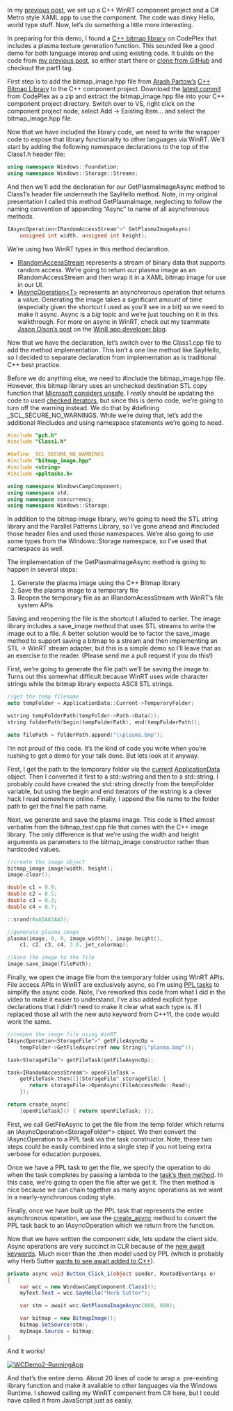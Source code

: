 In my [previous
post](http://devhawk.net/2012/06/19/windows-camp-demo-part-one/), we set
up a C++ WinRT component project and a C\# Metro style XAML app to use
the component. The code was dinky Hello, world type stuff. Now, let’s do
something a little more interesting.

In preparing for this demo, I found a [C++ bitmap
library](http://bitmap.codeplex.com/) on CodePlex that includes a plasma
texture generation function. This sounded like a good demo for both
language interop and using existing code. It builds on the code from [my
previous
post](http://devhawk.net/2012/06/19/windows-camp-demo-part-one/), so
either start there or [clone from
GitHub](https://github.com/devhawk/WindowsCampDemo) and checkout the
part1 tag.

First step is to add the bitmap\_image.hpp file from [Arash
Partow’s](http://www.partow.net/index.html) [C++ Bitmap
Library](http://bitmap.codeplex.com/) to the C++ component project.
Download the [latest
commit](http://bitmap.codeplex.com/SourceControl/list/changesets) from
CodePlex as a zip and extract the bitmap\_image.hpp file into your C++
component project directory. Switch over to VS, right click on the
component project node, select Add -\> Existing Item… and select the
bitmap\_image.hpp file.

Now that we have included the library code, we need to write the wrapper
code to expose that library functionality to other languages via WinRT.
We’ll start by adding the following namespace declarations to the top of
the Class1.h header file:

``` cpp
using namespace Windows::Foundation;
using namespace Windows::Storage::Streams;
```

And then we’ll add the declaration for our GetPlasmaImageAsync method to
Class1’s header file underneath the SayHello method. Note, in my
original presentation I called this method GetPlasmaImage, neglecting to
follow the naming convention of appending “Async” to name of all
asynchronous methods.

``` cpp
IAsyncOperation<IRandomAccessStream^>^ GetPlasmaImageAsync(
    unsigned int width, unsigned int height);
```

We’re using two WinRT types in this method declaration.

-   [IRandomAccessStream](http://msdn.microsoft.com/en-us/library/windows/apps/windows.storage.streams.irandomaccessstream.aspx)
    represents a stream of binary data that supports random access.
    We’re going to return our plasma image as an IRandomAccessStream and
    then wrap it in a XAML bitmap image for use in our UI.
-   [IAsyncOperation\<T\>](http://msdn.microsoft.com/en-us/library/windows/apps/br206598.aspx)
    represents an asynchronous operation that returns a value.
    Generating the image takes a significant amount of time (especially
    given the shortcut I used as you’ll see in a bit) so we need to make
    it async. Async is a *big* topic and we’re just touching on it in
    this walkthrough. For more on async in WinRT, check out my teammate
    [Jason Olson’s
    post](http://blogs.msdn.com/b/windowsappdev/archive/2012/03/20/keeping-apps-fast-and-fluid-with-asynchrony-in-the-windows-runtime.aspx)
    on the [Win8 app developer
    blog](http://blogs.msdn.com/b/windowsappdev/).

Now that we have the declaration, let’s switch over to the Class1.cpp
file to add the method implementation. This isn’t a one line method like
SayHello, so I decided to separate declaration from implementation as is
traditional C++ best practice.

Before we do anything else, we need to \#include the bitmap\_image.hpp
file. However, this bitmap library uses an unchecked destination STL
copy function that [Microsoft considers
unsafe](http://msdn.microsoft.com/en-us/library/aa985872(v=vs.110).aspx).
I *really* should be updating the code to used [checked
iterators](http://msdn.microsoft.com/en-us/library/aa985965(v=vs.110)),
but since this is demo code, we’re going to turn off the warning
instead. We do that by \#defining \_SCL\_SECURE\_NO\_WARNINGS. While
we’re doing that, let’s add the additional \#includes and using
namespace statements we’re going to need.

``` cpp
#include "pch.h"
#include "Class1.h"

#define _SCL_SECURE_NO_WARNINGS
#include "bitmap_image.hpp"
#include <string>
#include <ppltasks.h>

using namespace WindowsCampComponent;
using namespace std;
using namespace concurrency;
using namespace Windows::Storage;
```

In addition to the bitmap image library, we’re going to need the STL
string library and the Parallel Patterns Library, so I’ve gone ahead and
\#included those header files and used those namespaces. We’re also
going to use some types from the Windows::Storage namespace, so I’ve
used that namespace as well.

The implementation of the GetPlasmaImageAsync method is going to happen
in several steps:

1.  Generate the plasma image using the C++ Bitmap library
2.  Save the plasma image to a temporary file
3.  Reopen the temporary file as an IRandomAcessStream with WinRT’s file
    system APIs

Saving and reopening the file is the shortcut I alluded to earlier. The
image library includes a save\_image method that uses STL streams to
write the image out to a file. A better solution would be to factor the
save\_image method to support saving a bitmap to a stream and then
implementing an STL -\> WinRT stream adapter, but this is a simple demo
so I’ll leave that as an exercise to the reader. (Please send me a pull
request if you do this!)

First, we’re going to generate the file path we’ll be saving the image
to. Turns out this somewhat difficult because WinRT uses wide character
strings while the bitmap library expects ASCII STL strings.

``` cpp
//get the temp filename
auto tempFolder = ApplicationData::Current->TemporaryFolder;

wstring tempFolderPath(tempFolder->Path->Data());
string folderPath(begin(tempFolderPath), end(tempFolderPath));

auto filePath = folderPath.append("\\plasma.bmp");
```

I’m not proud of this code. It’s the kind of code you write when you’re
rushing to get a demo for your talk done. But lets look at it anyway.

First, I get the path to the temporary folder via the
[current](http://msdn.microsoft.com/en-us/library/windows/apps/windows.storage.applicationdata.current.aspx)
[ApplicationData](http://msdn.microsoft.com/en-us/library/windows/apps/windows.storage.applicationdata.aspx)
object. Then I converted it first to a std::wstring and then to a
std::string. I probably could have created the std::string directly from
the tempFolder variable, but using the begin and end iterators of the
wstring is a clever hack I read somewhere online. Finally, I append the
file name to the folder path to get the final file path name.

Next, we generate and save the plasma image. This code is lifted almost
verbatim from the bitmap\_test.cpp file that comes with the C++ image
library. The only difference is that we’re using the width and height
arguments as parameters to the bitmap\_image constructor rather than
hardcoded values.

``` cpp
//create the image object
bitmap_image image(width, height);
image.clear();

double c1 = 0.9;
double c2 = 0.5;
double c3 = 0.3;
double c4 = 0.7;

::srand(0xA5AA5AA5);

//generate plasma image
plasma(image, 0, 0, image.width(), image.height(),
    c1, c2, c3, c4, 3.0, jet_colormap);

//Save the image to the file
image.save_image(filePath);
```

Finally, we open the image file from the temporary folder using WinRT
APIs. File access APIs in WinRT are exclusively async, so I’m using [PPL
tasks](http://msdn.microsoft.com/en-us/library/hh750113(v=vs.110)) to
simplify the async code. Note, I’ve reworked this code from what I did
in the video to make it easier to understand. I’ve also added explicit
type declarations that I didn’t need to make it clear what each type is.
If I replaced those all with the new auto keyword from C++11, the code
would work the same.

``` cpp
//reopen the image file using WinRT
IAsyncOperation<StorageFile^>^ getFileAsyncOp =
    tempFolder->GetFileAsync(ref new String(L"plasma.bmp"));

task<StorageFile^> getFileTask(getFileAsyncOp);

task<IRandomAccessStream^> openFileTask =
    getFileTask.then([](StorageFile^ storageFile) {
       return storageFile->OpenAsync(FileAccessMode::Read);
    });

return create_async(
    [openFileTask]() { return openFileTask; });
```

First, we call GetFileAsync to get the file from the temp folder which
returns an IAsyncOperation\<StorageFolder\^\> object. We then convert
the IAsyncOperation to a PPL task via the task constructor. Note, these
two steps could be easily combined into a single step if you not being
extra verbose for education purposes.

Once we have a PPL task to get the file, we specify the operation to do
when the task completes by passing a lambda to the [task’s then
method](http://msdn.microsoft.com/en-us/library/windows/apps/hh750044.aspx).
In this case, we’re going to open the file after we get it. The then
method is nice because we can chain together as many async operations as
we want in a nearly-synchronous coding style.

Finally, once we have built up the PPL task that represents the entire
asynchronous operation, we use the
[create\_async](http://msdn.microsoft.com/en-us/library/hh750102(v=vs.110).aspx)
method to convert the PPL task back to an IAsyncOperation which we
return from the function.

Now that we have written the component side, lets update the client
side. Async operations are very succinct in CLR because of the [new
await
keywords](http://msdn.microsoft.com/en-us/library/hh191443(v=VS.110).aspx).
Much nicer than the .then model used by PPL (which is probably why Herb
Sutter [wants to see await added to
C++](http://herbsutter.com/2012/04/06/we-want-await-a-c-talk-thats-applicable-to-c/)).

``` csharp
private async void Button_Click_1(object sender, RoutedEventArgs e)
{
    var wcc = new WindowsCampComponent.Class1();
    myText.Text = wcc.SayHello("Herb Sutter");

    var stm = await wcc.GetPlasmaImageAsync(800, 600);

    var bitmap = new BitmapImage();
    bitmap.SetSource(stm);
    myImage.Source = bitmap;
}
```

And it works!

[![](http://hawkblogstorage.blob.core.windows.net/blog-content/20120624-2015-windows-camp-demo-part-two/WCDemo2-RunningApp-300x187.png "WCDemo2-RunningApp")](http://hawkblogstorage.blob.core.windows.net/blog-content/20120624-2015-windows-camp-demo-part-two/WCDemo2-RunningApp.png)

And that’s the entire demo. About 20 lines of code to wrap a
 pre-existing library function and make it available to other languages
via the Windows Runtime. I showed calling my WinRT component from C\#
here, but I could have called it from JavaScript just as easily.
